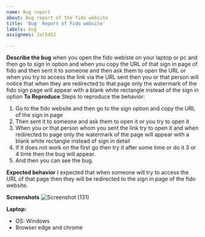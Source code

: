 ```yaml
---
name: Bug report
about: Bug report of the fido website 
title: 'Bug  Report of Fido website'
labels: bug
assignees: Jal5452

---
```


**Describe the bug**
when you open the fido webiste on your laptop or pc and then go to sign in option and when you copy the URL of that sign in page of fido and then sent it to someone and then ask them to open the URL or when you try to access the link via the URL sent then you or that person will notice that when they are redirected to that page only the watermark of the fido sign page will appear with a blank white rectangle instead of the sign in option 
**To Reproduce**
Steps to reproduce the behavior:
1. Go to the fido website and then go to the sign option and copy the URL of the sign in page 
2. Then sent it to someone and ask them to open it or you try to open it 
3. When you or that person whom you sent the link try to open it and when redirected to page only the watermark of the page will appear with a blank white rectangle instead of sign in detail
4. If it does not work on the first go then try it after some time or do it 3 or 4 time then the bug will appear.
5. And then you can see the bug.

**Expected behavior**
I expected that when someone will try to access the URL of that page then they will be redirected to the sign in page of the fido website.

**Screenshots**
![Screenshot (131)](https://github.com/Jal5452/Jal-BugReports/assets/159478159/1a1ad941-9143-441c-a992-3a3838e5791a)

**Laptop:**
 - OS: Windows 
 - Browser edge and chrome

